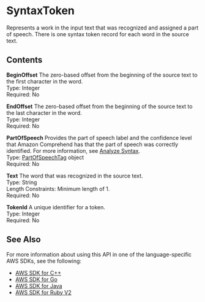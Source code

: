 # SyntaxToken<a name="API_SyntaxToken"></a>

Represents a work in the input text that was recognized and assigned a part of speech\. There is one syntax token record for each word in the source text\.

## Contents<a name="API_SyntaxToken_Contents"></a>

 **BeginOffset**   <a name="comprehend-Type-SyntaxToken-BeginOffset"></a>
The zero\-based offset from the beginning of the source text to the first character in the word\.  
Type: Integer  
Required: No

 **EndOffset**   <a name="comprehend-Type-SyntaxToken-EndOffset"></a>
The zero\-based offset from the beginning of the source text to the last character in the word\.  
Type: Integer  
Required: No

 **PartOfSpeech**   <a name="comprehend-Type-SyntaxToken-PartOfSpeech"></a>
Provides the part of speech label and the confidence level that Amazon Comprehend has that the part of speech was correctly identified\. For more information, see [Analyze Syntax](how-syntax.md)\.  
Type: [PartOfSpeechTag](API_PartOfSpeechTag.md) object  
Required: No

 **Text**   <a name="comprehend-Type-SyntaxToken-Text"></a>
The word that was recognized in the source text\.  
Type: String  
Length Constraints: Minimum length of 1\.  
Required: No

 **TokenId**   <a name="comprehend-Type-SyntaxToken-TokenId"></a>
A unique identifier for a token\.  
Type: Integer  
Required: No

## See Also<a name="API_SyntaxToken_SeeAlso"></a>

For more information about using this API in one of the language\-specific AWS SDKs, see the following:
+  [AWS SDK for C\+\+](https://docs.aws.amazon.com/goto/SdkForCpp/comprehend-2017-11-27/SyntaxToken) 
+  [AWS SDK for Go](https://docs.aws.amazon.com/goto/SdkForGoV1/comprehend-2017-11-27/SyntaxToken) 
+  [AWS SDK for Java](https://docs.aws.amazon.com/goto/SdkForJava/comprehend-2017-11-27/SyntaxToken) 
+  [AWS SDK for Ruby V2](https://docs.aws.amazon.com/goto/SdkForRubyV2/comprehend-2017-11-27/SyntaxToken) 